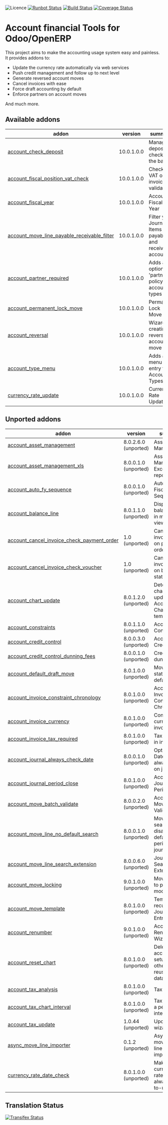 ![Licence](https://img.shields.io/badge/licence-AGPL--3-blue.svg)
[![Runbot Status](https://runbot.odoo-community.org/runbot/badge/flat/92/10.0.svg)](https://runbot.odoo-community.org/runbot/repo/github-com-oca-account-financial-tools-92)
[![Build Status](https://travis-ci.org/OCA/account-financial-tools.svg?branch=10.0)](https://travis-ci.org/OCA/account-financial-tools)
[![Coverage Status](https://coveralls.io/repos/OCA/account-financial-tools/badge.svg?branch=10.0)](https://coveralls.io/r/OCA/account-financial-tools?branch=10.0)

Account financial Tools for Odoo/OpenERP
========================================

This project aims to make the accounting usage system easy and painless.
It provides addons to:

 - Update the currency rate automatically via web services
 - Push credit management and follow up to next level
 - Generate reversed account moves
 - Cancel invoices with ease
 - Force draft accounting by default
 - Enforce partners on account moves

And much more.

[//]: # (addons)

Available addons
----------------
addon | version | summary
--- | --- | ---
[account_check_deposit](account_check_deposit/) | 10.0.1.0.0 | Manage deposit of checks to the bank
[account_fiscal_position_vat_check](account_fiscal_position_vat_check/) | 10.0.1.0.0 | Check VAT on invoice validation
[account_fiscal_year](account_fiscal_year/) | 10.0.1.0.0 | Account Fiscal Year
[account_move_line_payable_receivable_filter](account_move_line_payable_receivable_filter/) | 10.0.1.0.0 | Filter your Journal Items per payable and receivable account
[account_partner_required](account_partner_required/) | 10.0.1.0.0 | Adds an option 'partner policy' on account types
[account_permanent_lock_move](account_permanent_lock_move/) | 10.0.1.0.0 | Permanent Lock Move
[account_reversal](account_reversal/) | 10.0.1.0.0 | Wizard for creating a reversal account move
[account_type_menu](account_type_menu/) | 10.0.1.0.0 | Adds a menu entry for Account Types
[currency_rate_update](currency_rate_update/) | 10.0.1.0.0 | Currency Rate Update


Unported addons
---------------
addon | version | summary
--- | --- | ---
[account_asset_management](account_asset_management/) | 8.0.2.6.0 (unported) | Assets Management
[account_asset_management_xls](account_asset_management_xls/) | 8.0.0.1.0 (unported) | Assets Management Excel reporting
[account_auto_fy_sequence](account_auto_fy_sequence/) | 8.0.0.1.0 (unported) | Automatic Fiscal Year Sequences
[account_balance_line](account_balance_line/) | 8.0.1.1.0 (unported) | Display balance totals in move line view
[account_cancel_invoice_check_payment_order](account_cancel_invoice_check_payment_order/) | 1.0 (unported) | Cancel invoice, check on payment order
[account_cancel_invoice_check_voucher](account_cancel_invoice_check_voucher/) | 1.0 (unported) | Cancel invoice, check on bank statement
[account_chart_update](account_chart_update/) | 8.0.1.2.0 (unported) | Detect changes and update the Account Chart from a template
[account_constraints](account_constraints/) | 8.0.1.1.0 (unported) | Account Constraints
[account_credit_control](account_credit_control/) | 8.0.0.3.0 (unported) | Account Credit Control
[account_credit_control_dunning_fees](account_credit_control_dunning_fees/) | 8.0.0.1.0 (unported) | Credit control dunning fees
[account_default_draft_move](account_default_draft_move/) | 8.0.1.0.0 (unported) | Move in draft state by default
[account_invoice_constraint_chronology](account_invoice_constraint_chronology/) | 8.0.1.0.0 (unported) | Account Invoice Constraint Chronology
[account_invoice_currency](account_invoice_currency/) | 8.0.1.0.0 (unported) | Company currency in invoices
[account_invoice_tax_required](account_invoice_tax_required/) | 8.0.1.0.0 (unported) | Tax required in invoice
[account_journal_always_check_date](account_journal_always_check_date/) | 8.0.0.1.0 (unported) | Option Check Date in Period always active on journals
[account_journal_period_close](account_journal_period_close/) | 8.0.1.0.0 (unported) | Account Journal Period Close
[account_move_batch_validate](account_move_batch_validate/) | 8.0.0.2.0 (unported) | Account Move Batch Validate
[account_move_line_no_default_search](account_move_line_no_default_search/) | 8.0.0.1.0 (unported) | Move line search view - disable defaults for period and journal
[account_move_line_search_extension](account_move_line_search_extension/) | 8.0.0.6.0 (unported) | Journal Items Search Extension
[account_move_locking](account_move_locking/) | 9.0.1.0.0 (unported) | Move locked to prevent modification
[account_move_template](account_move_template/) | 8.0.1.0.0 (unported) | Templates for recurring Journal Entries
[account_renumber](account_renumber/) | 9.0.1.0.0 (unported) | Account Renumber Wizard
[account_reset_chart](account_reset_chart/) | 8.0.1.0.0 (unported) | Delete the accounting setup from an otherwise reusable database
[account_tax_analysis](account_tax_analysis/) | 8.0.1.0.0 (unported) | Tax analysis
[account_tax_chart_interval](account_tax_chart_interval/) | 8.0.1.0.0 (unported) | Tax chart for a period interval
[account_tax_update](account_tax_update/) | 1.0.44 (unported) | Update tax wizard
[async_move_line_importer](async_move_line_importer/) | 0.1.2 (unported) | Asynchronous move/move line CSV importer
[currency_rate_date_check](currency_rate_date_check/) | 8.0.1.0.0 (unported) | Make sure currency rates used are always up-to-update

[//]: # (end addons)

Translation Status
------------------
[![Transifex Status](https://www.transifex.com/projects/p/OCA-account-financial-tools-10-0/chart/image_png)](https://www.transifex.com/projects/p/OCA-account-financial-tools-10-0)

